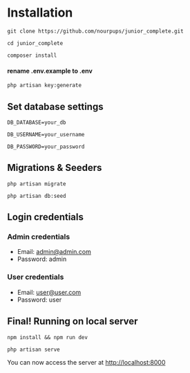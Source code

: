
# Installation

`git clone https://github.com/nourpups/junior_complete.git`

`cd junior_complete`

`composer install`

#### rename .env.example to .env

`php artisan key:generate`

## Set database settings

`DB_DATABASE=your_db`

`DB_USERNAME=your_username`

`DB_PASSWORD=your_password`

## Migrations & Seeders

`php artisan migrate`

`php artisan db:seed`

## Login credentials
### Admin credentials
- Email: admin@admin.com
- Password: admin
### User credentials
- Email: user@user.com
- Password: user

## Final! Running on local server

`npm install && npm run dev`

`php artisan serve`

You can now access the server at [http://localhost:8000](http://localhost:8000)

